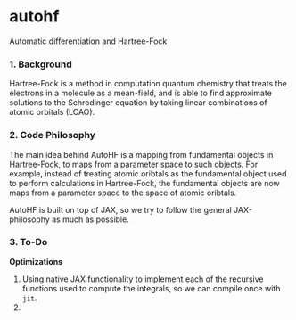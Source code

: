 # autohf
Automatic differentiation and Hartree-Fock

### 1. Background

Hartree-Fock is a method in computation quantum chemistry that treats the electrons in a molecule as a mean-field, and is able to find approximate solutions to the 
Schrodinger equation by taking linear combinations of atomic orbitals (LCAO).

### 2. Code Philosophy

The main idea behind AutoHF is a mapping from fundamental objects in Hartree-Fock, to maps from a parameter space to such objects. For example, instead of treating atomic oribtals as the fundamental
object used to perform calculations in Hartree-Fock, the fundamental objects are now maps from a parameter space to the space of atomic oribtals.

AutoHF is built on top of JAX, so we try to follow the general JAX-philosophy as much as possible.

### 3. To-Do

**Optimizations**

1. Using native JAX functionality to implement each of the recursive functions used to compute the integrals, so we can compile once with `jit`.
2. 
